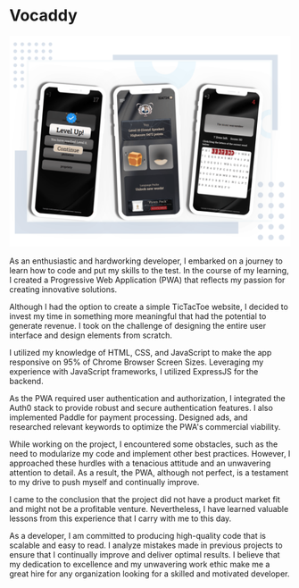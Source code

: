 # Vocaddy

![alt text](https://github.com/benjaminA202/Vocaddy/blob/main/Server/Client/Images/demo-image.png?raw=true)

As an enthusiastic and hardworking developer, I embarked on a journey to learn how to code and put my skills to the test. In the course of my learning, I created a Progressive Web Application (PWA) that reflects my passion for creating innovative solutions.

Although I had the option to create a simple TicTacToe website, I decided to invest my time in something more meaningful that had the potential to generate revenue. I took on the challenge of designing the entire user interface and design elements from scratch.

I utilized my knowledge of HTML, CSS, and JavaScript to make the app responsive on 95% of Chrome Browser Screen Sizes. Leveraging my experience with JavaScript frameworks, I utilized ExpressJS for the backend.

As the PWA required user authentication and authorization, I integrated the Auth0 stack to provide robust and secure authentication features. I also implemented Paddle for payment processing. Designed ads, and researched relevant keywords to optimize the PWA's commercial viability.

While working on the project, I encountered some obstacles, such as the need to modularize my code and implement other best practices. However, I approached these hurdles with a tenacious attitude and an unwavering attention to detail. As a result, the PWA, although not perfect, is a testament to my drive to push myself and continually improve.

I came to the conclusion that the project did not have a product market fit and might not be a profitable venture. Nevertheless, I have learned valuable lessons from this experience that I carry with me to this day.

As a developer, I am committed to producing high-quality code that is scalable and easy to read. I analyze mistakes made in previous projects to ensure that I continually improve and deliver optimal results. I believe that my dedication to excellence and my unwavering work ethic make me a great hire for any organization looking for a skilled and motivated developer.
